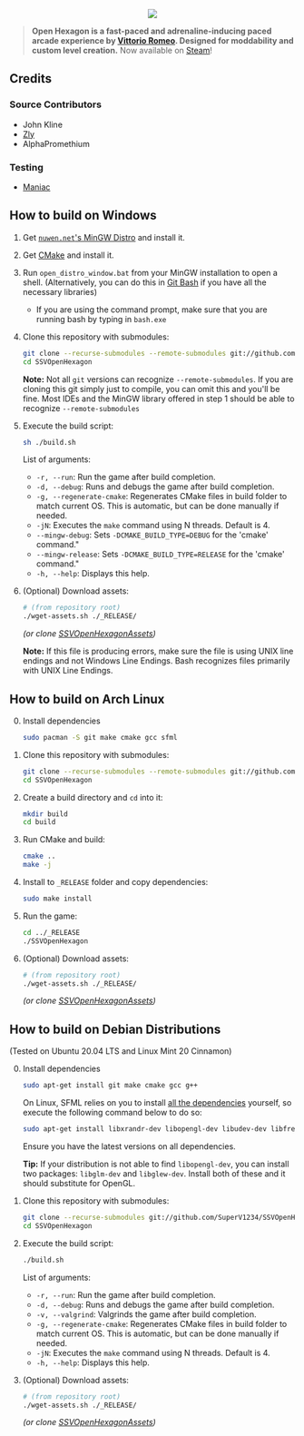 <a href="https://openhexagon.org" target="_blank">
    <p align="center">
        <img src="https://vittorioromeo.info/Misc/Linked/githubohlogo.png">
    </p>
</a>

> **Open Hexagon is a fast-paced and adrenaline-inducing paced arcade experience by [Vittorio Romeo](https://vittorioromeo.info). Designed for moddability and custom level creation.** Now available on [Steam](https://store.steampowered.com/app/1358090/)!

## Credits

### Source Contributors

- John Kline
- [Zly](https://twitter.com/zly_u)
- AlphaPromethium

### Testing

- [Maniac](https://www.youtube.com/channel/UCnEHReBWFQ_0_-Ro4TpH4Tw)

## How to build on Windows

1. Get [`nuwen.net`'s MinGW Distro](https://nuwen.net/mingw.html) and install it.

2. Get [CMake](https://cmake.org/download/) and install it.

3. Run `open_distro_window.bat` from your MinGW installation to open a shell. (Alternatively, you can do this in [Git Bash](https://gitforwindows.org/) if you have all the necessary libraries)

    * If you are using the command prompt, make sure that you are running bash by typing in `bash.exe`

4. Clone this repository with submodules:

    ```bash
    git clone --recurse-submodules --remote-submodules git://github.com/SuperV1234/SSVOpenHexagon.git
    cd SSVOpenHexagon
    ```

    **Note:** Not all `git` versions can recognize `--remote-submodules`. If you are cloning this git simply just to compile, you can omit this and you'll be fine. Most IDEs and the MinGW library offered in step 1 should be able to recognize `--remote-submodules`

5. Execute the build script:

    ```bash
    sh ./build.sh
    ```

    List of arguments:
    - ```-r, --run```: Run the game after build completion.
    - ```-d, --debug```: Runs and debugs the game after build completion.
    - ```-g, --regenerate-cmake```: Regenerates CMake files in build folder to match current OS. This is automatic, but can be done manually if needed.
    - ```-jN```: Executes the `make` command using N threads. Default is 4.
    - ```--mingw-debug```: Sets `-DCMAKE_BUILD_TYPE=DEBUG` for the 'cmake' command."
    - ```--mingw-release```: Sets `-DCMAKE_BUILD_TYPE=RELEASE` for the 'cmake' command."
    - ```-h, --help```: Displays this help.

6. (Optional) Download assets:

    ```bash
    # (from repository root)
    ./wget-assets.sh ./_RELEASE/
    ```

    *(or clone [SSVOpenHexagonAssets](https://github.com/SuperV1234/SSVOpenHexagonAssets))*

    **Note:** If this file is producing errors, make sure the file is using UNIX line endings and not Windows Line Endings. Bash recognizes files primarily with UNIX Line Endings.

## How to build on Arch Linux

0. Install dependencies

    ```bash
    sudo pacman -S git make cmake gcc sfml
    ```

1. Clone this repository with submodules:

    ```bash
    git clone --recurse-submodules --remote-submodules git://github.com/SuperV1234/SSVOpenHexagon.git
    cd SSVOpenHexagon
    ```

2. Create a build directory and `cd` into it:

    ```bash
    mkdir build
    cd build
    ```

3. Run CMake and build:

    ```bash
    cmake ..
    make -j
    ```

4. Install to `_RELEASE` folder and copy dependencies:

    ```bash
    sudo make install
    ```

5. Run the game:

    ```bash
    cd ../_RELEASE
    ./SSVOpenHexagon
    ```

6. (Optional) Download assets:

    ```bash
    # (from repository root)
    ./wget-assets.sh ./_RELEASE/
    ```

    *(or clone [SSVOpenHexagonAssets](https://github.com/SuperV1234/SSVOpenHexagonAssets))*


## How to build on Debian Distributions
(Tested on Ubuntu 20.04 LTS and Linux Mint 20 Cinnamon)

0. Install dependencies

    ```bash
    sudo apt-get install git make cmake gcc g++
    ```

    On Linux, SFML relies on you to install [all the dependencies](https://www.sfml-dev.org/tutorials/2.5/compile-with-cmake.php) yourself, so execute the following command below to do so:

    ```bash
    sudo apt-get install libxrandr-dev libopengl-dev libudev-dev libfreetype-dev libopenal-dev libvorbis-dev libflac-dev
    ```

    Ensure you have the latest versions on all dependencies.

    **Tip:** If your distribution is not able to find ``libopengl-dev``, you can install two packages: ``libglm-dev`` and ``libglew-dev``. Install both of these and it should substitute for OpenGL.

1. Clone this repository with submodules:

    ```bash
    git clone --recurse-submodules git://github.com/SuperV1234/SSVOpenHexagon.git
    cd SSVOpenHexagon
    ```

2. Execute the build script:

    ```bash
    ./build.sh
    ```

    List of arguments:
    - ```-r, --run```: Run the game after build completion.
    - ```-d, --debug```: Runs and debugs the game after build completion.
    - ```-v, --valgrind```: Valgrinds the game after build completion.
    - ```-g, --regenerate-cmake```: Regenerates CMake files in build folder to match current OS. This is automatic, but can be done manually if needed.
    - ```-jN```: Executes the `make` command using N threads. Default is 4.
    - ```-h, --help```: Displays this help.


3. (Optional) Download assets:

    ```bash
    # (from repository root)
    ./wget-assets.sh ./_RELEASE/
    ```

    *(or clone [SSVOpenHexagonAssets](https://github.com/SuperV1234/SSVOpenHexagonAssets))*
